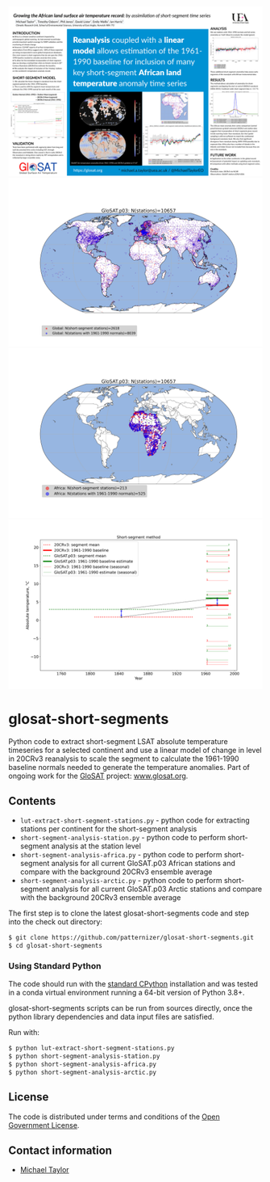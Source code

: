 ![image](https://github.com/patternizer/glosat-short-segments/blob/master/short-segment-method-poster-africa.png)
![image](https://github.com/patternizer/glosat-short-segments/blob/master/short-v-long-segment-stations-all.png)
![image](https://github.com/patternizer/glosat-short-segments/blob/master/short-v-long-segment-stations-africa.png)
![image](https://github.com/patternizer/glosat-short-segments/blob/master/short-segment-method.png)

# glosat-short-segments

Python code to extract short-segment LSAT absolute temperature timeseries for a selected continent and use a linear model of change in level in 20CRv3 reanalysis to scale the segment to calculate the 1961-1990 baseline normals needed to generate the temperature anomalies. Part of ongoing work for the [GloSAT](https://www.glosat.org) project: www.glosat.org. 

## Contents

* `lut-extract-short-segment-stations.py` - python code for extracting stations per continent for the short-segment analysis
* `short-segment-analysis-station.py` - python code to perform short-segment analysis at the station level
* `short-segment-analysis-africa.py` - python code to perform short-segment analysis for all current GloSAT.p03 African stations and compare with the background 20CRv3 ensemble average
* `short-segment-analysis-arctic.py` - python code to perform short-segment analysis for all current GloSAT.p03 Arctic stations and compare with the background 20CRv3 ensemble average


The first step is to clone the latest glosat-short-segments code and step into the check out directory: 

    $ git clone https://github.com/patternizer/glosat-short-segments.git
    $ cd glosat-short-segments

### Using Standard Python

The code should run with the [standard CPython](https://www.python.org/downloads/) installation and was tested in a conda virtual environment running a 64-bit version of Python 3.8+.

glosat-short-segments scripts can be run from sources directly, once the python library dependencies and data input files are satisfied.

Run with:

    $ python lut-extract-short-segment-stations.py
    $ python short-segment-analysis-station.py
    $ python short-segment-analysis-africa.py
    $ python short-segment-analysis-arctic.py

## License

The code is distributed under terms and conditions of the [Open Government License](http://www.nationalarchives.gov.uk/doc/open-government-licence/version/3/).

## Contact information

* [Michael Taylor](michael.a.taylor@uea.ac.uk)


